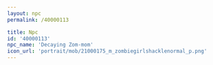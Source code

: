 ```yaml
---
layout: npc
permalink: /40000113

title: Npc
id: '40000113'
npc_name: 'Decaying Zom-mom'
icon_url: 'portrait/mob/21000175_m_zombiegirlshacklenormal_p.png'
---
```

